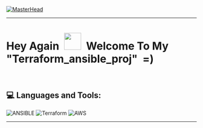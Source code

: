 [![MasterHead](https://thecloudlegion.com/images/devops.gif)](https://rishavchanda.io)

---

<p>
<h1> Hey Again &nbsp;<img src="https://raw.githubusercontent.com/MartinHeinz/MartinHeinz/master/wave.gif" height="45" width="45"/>&nbsp;&nbsp;Welcome To My "Terraform_ansible_proj" &nbsp;=)</h1>
</p>
<br/>

## 💻 Languages and Tools:

![ANSIBLE](https://img.shields.io/badge/ansible-%231A1918.svg?style=flat&logo=ansible&logoColor=white) ![Terraform](https://img.shields.io/badge/terraform-%235835CC.svg?style=flat&logo=terraform&logoColor=white) ![AWS](https://img.shields.io/badge/AWS-%23FF9900.svg?style=flat&logo=amazon-aws&logoColor=white)




---









  
